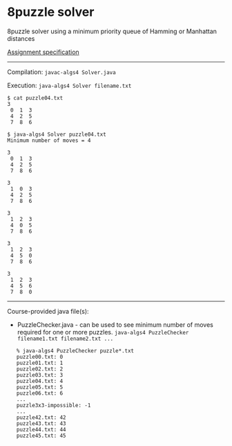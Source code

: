 # 8puzzle solver

8puzzle solver using a minimum priority queue of Hamming or Manhattan distances

[Assignment specification](https://coursera.cs.princeton.edu/algs4/assignments/8puzzle/specification.php)

---

Compilation:  `javac-algs4 Solver.java`

Execution:    `java-algs4 Solver filename.txt`

```
$ cat puzzle04.txt
3
 0  1  3
 4  2  5
 7  8  6

$ java-algs4 Solver puzzle04.txt
Minimum number of moves = 4

3
 0  1  3 
 4  2  5 
 7  8  6 

3
 1  0  3 
 4  2  5 
 7  8  6 

3
 1  2  3 
 4  0  5 
 7  8  6 

3
 1  2  3 
 4  5  0   
 7  8  6 

3
 1  2  3 
 4  5  6 
 7  8  0
```

---

Course-provided java file(s):
* PuzzleChecker.java - can be used to see minimum number of moves required for one or more puzzles. `java-algs4 PuzzleChecker filename1.txt filename2.txt ...`
```
   % java-algs4 PuzzleChecker puzzle*.txt
   puzzle00.txt: 0
   puzzle01.txt: 1
   puzzle02.txt: 2
   puzzle03.txt: 3
   puzzle04.txt: 4
   puzzle05.txt: 5
   puzzle06.txt: 6
   ...
   puzzle3x3-impossible: -1
   ...
   puzzle42.txt: 42
   puzzle43.txt: 43
   puzzle44.txt: 44
   puzzle45.txt: 45
 ```
